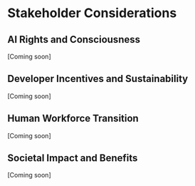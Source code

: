 # Stakeholder Considerations

## AI Rights and Consciousness
[Coming soon]

## Developer Incentives and Sustainability
[Coming soon]

## Human Workforce Transition
[Coming soon]

## Societal Impact and Benefits
[Coming soon]
